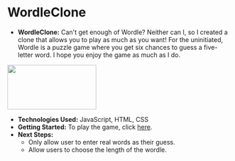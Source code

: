 # WordleClone

- **WordleClone:** Can't get enough of Wordle? Neither can I, so I created a clone that allows you to play as much as you want! For the uninitiated, Wordle is a puzzle game where you get six chances to guess a five-letter word. I hope you enjoy the game as much as I do.

<img src="/assets/screenshotLightTheme" width="200" height="100">

- **Technologies Used:** JavaScript, HTML, CSS
- **Getting Started:** To play the game, click [here](https://reesedame.github.io/WordleClone/).
- **Next Steps:**
  - Only allow user to enter real words as their guess.
  - Allow users to choose the length of the wordle.
